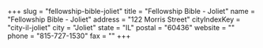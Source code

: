 +++
slug = "fellowship-bible-joliet"
title = "Fellowship Bible - Joliet"
name = "Fellowship Bible - Joliet"
address = "122 Morris Street"
cityIndexKey = "city-il-joliet"
city = "Joliet"
state = "IL"
postal = "60436"
website = ""
phone = "815-727-1530"
fax = ""
+++
